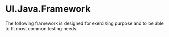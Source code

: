 # UI.Java.Framework
The following framework is designed for exercising purpose and to be able to fit most common testing needs.
